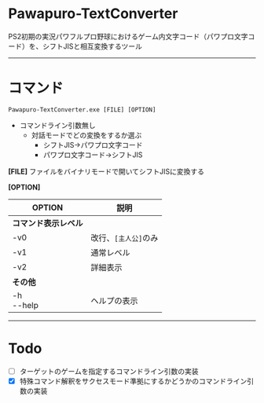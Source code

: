 # Pawapuro-TextConverter
PS2初期の実況パワフルプロ野球におけるゲーム内文字コード（パワプロ文字コード）を、シフトJISと相互変換するツール

-----
# コマンド
`Pawapuro-TextConverter.exe [FILE] [OPTION]`

- コマンドライン引数無し
    - 対話モードでどの変換をするか選ぶ
        - シフトJIS→パワプロ文字コード
        - パワプロ文字コード→シフトJIS


**[FILE]** ファイルをバイナリモードで開いてシフトJISに変換する

**[OPTION]**

| OPTION | 説明 |
| ---- | ---- |
|**コマンド表示レベル**||
| -v0 | 改行、`[主人公]`のみ |
| -v1 | 通常レベル |
| -v2 | 詳細表示 |
|**その他**||
|-h<br>--help|ヘルプの表示|


-----
# Todo
- [ ] ターゲットのゲームを指定するコマンドライン引数の実装
- [x] 特殊コマンド解釈をサクセスモード準拠にするかどうかのコマンドライン引数の実装